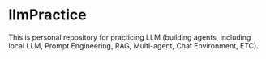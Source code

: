 # llmPractice
This is personal repository for practicing LLM (building agents, including local LLM, Prompt Engineering, RAG, Multi-agent, Chat Environment, ETC). 
